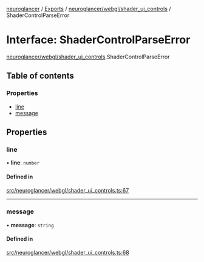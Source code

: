 [neuroglancer](../README.md) / [Exports](../modules.md) / [neuroglancer/webgl/shader\_ui\_controls](../modules/neuroglancer_webgl_shader_ui_controls.md) / ShaderControlParseError

# Interface: ShaderControlParseError

[neuroglancer/webgl/shader_ui_controls](../modules/neuroglancer_webgl_shader_ui_controls.md).ShaderControlParseError

## Table of contents

### Properties

- [line](neuroglancer_webgl_shader_ui_controls.ShaderControlParseError.md#line)
- [message](neuroglancer_webgl_shader_ui_controls.ShaderControlParseError.md#message)

## Properties

### line

• **line**: `number`

#### Defined in

[src/neuroglancer/webgl/shader_ui_controls.ts:67](https://github.com/ActiveBrainAtlas2/neuroglancer/blob/034b457d/src/neuroglancer/webgl/shader_ui_controls.ts#L67)

___

### message

• **message**: `string`

#### Defined in

[src/neuroglancer/webgl/shader_ui_controls.ts:68](https://github.com/ActiveBrainAtlas2/neuroglancer/blob/034b457d/src/neuroglancer/webgl/shader_ui_controls.ts#L68)
